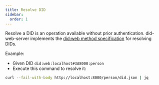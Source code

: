 ```yaml
---
title: Resolve DID
sidebar:
  order: 1
---
```


Resolve a DID is an operation available without prior authentication. did-web-server implements the
[did:web method specification](https://w3c-ccg.github.io/did-method-web/) for resolving DIDs.

Example:

- Given DID `did:web:localhost#3A8000:person`
- Execute this command to resolve it:

```bash
curl --fail-with-body http://localhost:8000/person/did.json | jq
```
